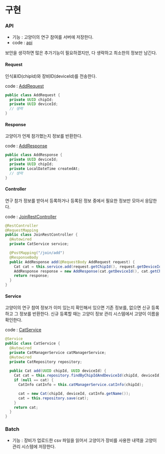 # 구현

### API

* 기능 : 고양이의 연구 참여를 서버에 저장한다.
* code : [api](https://github.com/JustBurrow/street-cat-study-code/tree/master/api)

보안을 생각하면 많은 추가기능이 필요하겠지만, 다 생략하고 최소한의 정보만 남긴다.

#### Request

인식표ID\(chipId\)와 장비ID\(deviceId\)를 전송한다.

code : [AddRequest](https://github.com/JustBurrow/street-cat-study-code/blob/master/api/src/main/java/kr/lul/street/cat/study/api/rest/controller/request/AddRequest.java)

```java
public class AddRequest {
  private UUID chipId;
  private UUID deviceId;
  // 생략
}
```

#### Response

고양이가 언제 참가했는지 정보를 반환한다.

code : [AddResponse](https://github.com/JustBurrow/street-cat-study-code/blob/master/api/src/main/java/kr/lul/street/cat/study/api/rest/controller/response/AddResponse.java)

```java
public class AddResponse {
  private UUID deviceId;
  private UUID chipId;
  private LocalDateTime createdAt;
  // 생략
}
```

#### Controller

연구 참가 정보를 받아서 등록하거나 등록된 정보 중에서 필요한 정보만 모아서 응답한다.

code : [JoinRestController](https://github.com/JustBurrow/street-cat-study-code/blob/master/api/src/main/java/kr/lul/street/cat/study/api/rest/controller/JoinRestController.java)

```java
@RestController
@RequestMapping
public class JoinRestController {
  @Autowired
  private CatService service;

  @PostMapping("/join/add")
  @ResponseBody
  public AddResponse add(@RequestBody AddRequest request) {
    Cat cat = this.service.add(request.getChipId(), request.getDeviceId());
    AddResponse response = new AddResponse(cat.getDeviceId(), cat.getChipId(), cat.getCreatedAt());
    return response;
  }
}
```

#### Service

고양이의 연구 참여 정보가 이미 있는지 확인해서 있으면 기존 정보를, 없으면 신규 등록하고 그 정보를 반환한다. 신규 등록할 때는 고양이 정보 관리 시스템에서 고양이 이름을 확인한다.

code : [CatService](https://github.com/JustBurrow/street-cat-study-code/blob/master/api/src/main/java/kr/lul/street/cat/study/api/service/CatService.java)

```java
@Service
public class CatService {
  @Autowired
  private CatManagerService catManagerService;
  @Autowired
  private CatRepository repository;
  
  public Cat add(UUID chipId, UUID deviceId) {
    Cat cat = this.repository.findByChipIdAndDeviceId(chipId, deviceId);
    if (null == cat) {
      CatInfo catInfo = this.catManagerService.catInfo(chipId);

      cat = new Cat(chipId, deviceId, catInfo.getName());
      cat = this.repository.save(cat);
    }
    return cat;
  }
}
```

### Batch

* 기능 : 장비가 업로드한 csv 파일을 읽어서 고양이가 장비를 사용한 내역을 고양이 관리 시스템에 저장한다.

